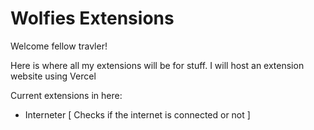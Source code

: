 # Wolfies Extensions
Welcome fellow travler!

Here is where all my extensions will be for stuff. I will host an extension website using Vercel

Current extensions in here:
- Interneter
  [ Checks if the internet is connected or not ]
